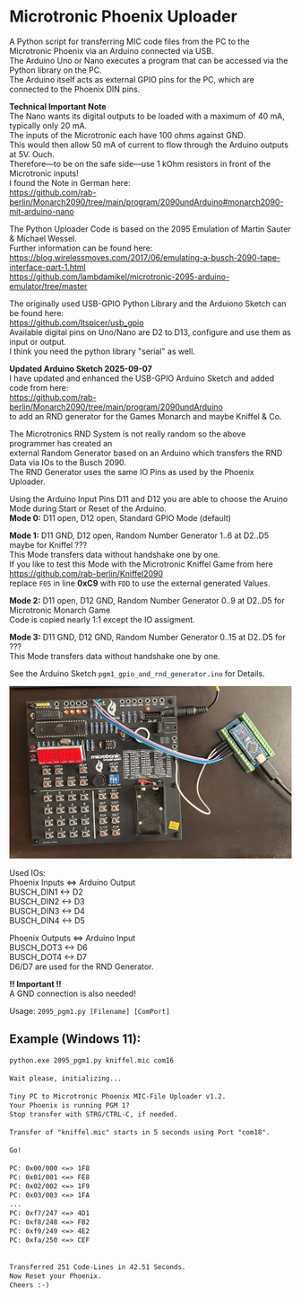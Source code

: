 # Microtronic Phoenix Uploader  
  
A Python script for transferring MIC code files from the PC to the Microtronic Phoenix via an Arduino connected via USB.  
The Arduino Uno or Nano executes a program that can be accessed via the Python library on the PC.  
The Arduino itself acts as external GPIO pins for the PC, which are connected to the Phoenix DIN pins.
  
**Technical Important Note**  
The Nano wants its digital outputs to be loaded with a maximum of 40 mA, typically only 20 mA.  
The inputs of the Microtronic each have 100 ohms against GND.  
This would then allow 50 mA of current to flow through the Arduino outputs at 5V. Ouch.  
Therefore—to be on the safe side—use 1 kOhm resistors in front of the Microtronic inputs!  
I found the Note in German here:  
https://github.com/rab-berlin/Monarch2090/tree/main/program/2090undArduino#monarch2090-mit-arduino-nano
  
  
The Python Uploader Code is based on the 2095 Emulation of Martin Sauter & Michael Wessel.  
Further information can be found here:  
https://blog.wirelessmoves.com/2017/06/emulating-a-busch-2090-tape-interface-part-1.html  
https://github.com/lambdamikel/microtronic-2095-arduino-emulator/tree/master  
  
The originally used USB-GPIO Python Library and the Arduiono Sketch can be found here:  
https://github.com/ltspicer/usb_gpio  
Available digital pins on Uno/Nano are D2 to D13, configure and use them as input or output.  
I think you need the python library "serial" as well.  
  
**Updated Arduino Sketch 2025-09-07**  
I have updated and enhanced the USB-GPIO Arduino Sketch and added code from here:  
https://github.com/rab-berlin/Monarch2090/tree/main/program/2090undArduino  
to add an RND generator for the Games Monarch and maybe Kniffel & Co.  
  
The Microtronics RND System is not really random so the above programmer has created an  
external Random Generator based on an Arduino which transfers the RND Data via IOs to the Busch 2090.  
The RND Generator uses the same IO Pins as used by the Phoenix Uploader.  
  
Using the Arduino Input Pins D11 and D12 you are able to choose the Aruino Mode during Start or Reset of the Arduino.  
**Mode 0:** D11 open, D12 open, Standard GPIO Mode (default)  
  
**Mode 1:** D11 GND, D12 open,  Random Number Generator 1..6 at D2..D5 maybe for Kniffel ???  
This Mode transfers data without handshake one by one.  
If you like to test this Mode with the Microtronic Kniffel Game from here https://github.com/rab-berlin/Kniffel2090  
replace `F05` in line **0xC9** with `FDD` to use the external generated Values.  

**Mode 2:** D11 open, D12 GND,  Random Number Generator 0..9 at D2..D5 for Microtronic Monarch Game  
Code is copied nearly 1:1 except the IO assigment.  
  
**Mode 3:** D11 GND, D12 GND,   Random Number Generator 0..15 at D2..D5 for ???  
This Mode transfers data without handshake one by one.  
  
See the Arduino Sketch `pgm1_gpio_and_rnd_generator.ino` for Details.  
  
<img src="https://github.com/venice1200/Retro/blob/main/Microtronic_Phoenix/pic/connection.jpg" width="800" />
  
Used IOs:  
Phoenix Inputs <=> Arduino Output  
BUSCH_DIN1 <-> D2  
BUSCH_DIN2 <-> D3  
BUSCH_DIN3 <-> D4  
BUSCH_DIN4 <-> D5  
  
Phoenix Outputs <=> Arduino Input  
BUSCH_DOT3 <-> D6  
BUSCH_DOT4 <-> D7  
D6/D7 are used for the RND Generator.
  
**!! Important !!**  
A GND connection is also needed!  
  
Usage: `2095_pgm1.py [Filename] [ComPort]`  
  
## Example (Windows 11):  
```
python.exe 2095_pgm1.py kniffel.mic com16  
  
Wait please, initializing...  
  
Tiny PC to Microtronic Phoenix MIC-File Uploader v1.2.  
Your Phoenix is running PGM 1?  
Stop transfer with STRG/CTRL-C, if needed.  
  
Transfer of "kniffel.mic" starts in 5 seconds using Port "com18".  
  
Go!  
  
PC: 0x00/000 <=> 1F8  
PC: 0x01/001 <=> FE8  
PC: 0x02/002 <=> 1F9  
PC: 0x03/003 <=> 1FA  
...  
PC: 0xf7/247 <=> 4D1  
PC: 0xf8/248 <=> FB2  
PC: 0xf9/249 <=> 4E2  
PC: 0xfa/250 <=> CEF  
  
  
Transferred 251 Code-Lines in 42.51 Seconds.  
Now Reset your Phoenix.  
Cheers :-)  
```

